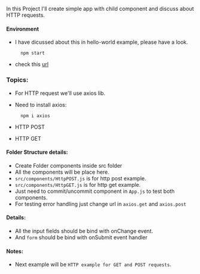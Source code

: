 In this Project I'll create simple app with child component and discuss about HTTP requests.

#### Environment
* I have dicussed about this in hello-world example, please have a look.

        npm start
* check this [url](http://localhost:3000/) 
### Topics:
* For HTTP request we'll use axios lib.
* Need to install axios:

        npm i axios
* HTTP POST
* HTTP GET
#### Folder Structure details:
* Create Folder components inside src folder
* All the components will be place here.
* `src/components/HttpPOST.js` is for http post example.
* `src/components/HttpGET.js` is for http get example.
* Just need to commit/uncommit component in `App.js` to test both components.
* For testing error handling just change url in  `axios.get` and `axios.post`
#### Details:
* All the input fields should be bind with onChange event.
* And `form` should be bind with onSubmit event handler
#### Notes:
* Next example will be `HTTP example for GET and POST requests`.